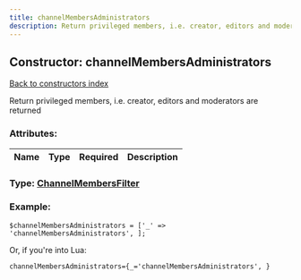 ```yaml
---
title: channelMembersAdministrators
description: Return privileged members, i.e. creator, editors and moderators are returned
---
```

## Constructor: channelMembersAdministrators  
[Back to constructors index](index.md)



Return privileged members, i.e. creator, editors and moderators are returned

### Attributes:

| Name     |    Type       | Required | Description |
|----------|:-------------:|:--------:|------------:|



### Type: [ChannelMembersFilter](../types/ChannelMembersFilter.md)


### Example:

```
$channelMembersAdministrators = ['_' => 'channelMembersAdministrators', ];
```  

Or, if you're into Lua:  


```
channelMembersAdministrators={_='channelMembersAdministrators', }

```


